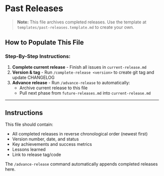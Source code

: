 # Past Releases

> **Note:** This file archives completed releases. Use the template at `templates/past-releases.template.md` to create your own.

## How to Populate This File

### Step-By-Step Instructions:

1. **Complete current release** - Finish all issues in `current-release.md`
2. **Version & tag** - Run `/complete-release <version>` to create git tag and update CHANGELOG
3. **Advance release** - Run `/advance-release` to automatically:
   - Archive current release to this file
   - Pull next phase from `future-releases.md` into `current-release.md`

---

## Instructions

This file should contain:
- All completed releases in reverse chronological order (newest first)
- Version number, date, and status
- Key achievements and success metrics
- Lessons learned
- Link to release tag/code

The `/advance-release` command automatically appends completed releases here.
